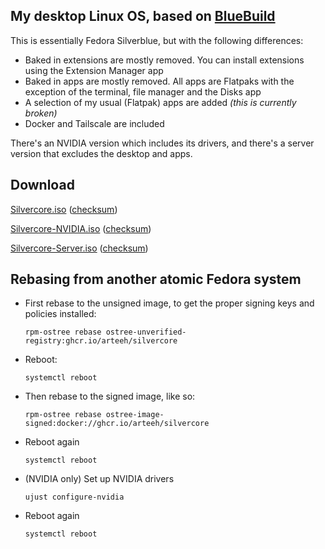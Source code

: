 ## My desktop Linux OS, based on [BlueBuild](https://github.com/blue-build/template)

This is essentially Fedora Silverblue, but with the following differences:

- Baked in extensions are mostly removed. You can install extensions using the Extension Manager app
- Baked in apps are mostly removed. All apps are Flatpaks with the exception of the terminal, file manager and the Disks app
- A selection of my usual (Flatpak) apps are added _(this is currently broken)_
- Docker and Tailscale are included

There's an NVIDIA version which includes its drivers, and there's a server version that excludes the desktop and apps.

## Download

[Silvercore.iso](https://drive.proton.me/urls/MGQRATAC8R#rGMBgzz8W6lT) ([checksum](https://drive.proton.me/urls/HWGZ04CRVG#OFKD1p3xAEq5))

[Silvercore-NVIDIA.iso](https://drive.proton.me/urls/TS9234Q6BW#9xxkZaa2nK4l) ([checksum](https://drive.proton.me/urls/86XBMXHCB4#esn8h93u4LnZ))

[Silvercore-Server.iso](https://drive.proton.me/urls/MANX4QQH14#4SjJodf5g5Ce) ([checksum](https://drive.proton.me/urls/Z89RKBF7GG#EoD3XUXOO1Xk))

## Rebasing from another atomic Fedora system

- First rebase to the unsigned image, to get the proper signing keys and policies installed:
  ```
  rpm-ostree rebase ostree-unverified-registry:ghcr.io/arteeh/silvercore
  ```
- Reboot:
  ```
  systemctl reboot
  ```
- Then rebase to the signed image, like so:
  ```
  rpm-ostree rebase ostree-image-signed:docker://ghcr.io/arteeh/silvercore
  ```
- Reboot again
  ```
  systemctl reboot
  ```
- (NVIDIA only) Set up NVIDIA drivers
  ```
  ujust configure-nvidia
  ```
- Reboot again
  ```
  systemctl reboot
  ```